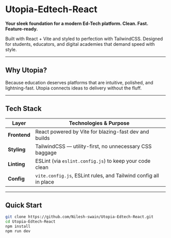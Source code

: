 # Utopia-Edtech-React

**Your sleek foundation for a modern Ed-Tech platform. Clean. Fast. Feature-ready.**

Built with React + Vite and styled to perfection with TailwindCSS. Designed for students, educators, and digital academies that demand speed with style.

---

##  Why Utopia?

Because education deserves platforms that are intuitive, polished, and lightning-fast. Utopia connects ideas to delivery without the fluff.

---

##  Tech Stack

| Layer        | Technologies & Purpose                                      |
|--------------|-------------------------------------------------------------|
| **Frontend** | React powered by Vite for blazing-fast dev and builds       |
| **Styling**  | TailwindCSS — utility-first, no unnecessary CSS baggage     |
| **Linting**  | ESLint (via `eslint.config.js`) to keep your code clean     |
| **Config**   | `vite.config.js`, ESLint rules, and Tailwind config all in place |

---

##  Quick Start

```bash
git clone https://github.com/Nilesh-swain/Utopia-Edtech-React.git
cd Utopia-Edtech-React
npm install
npm run dev
